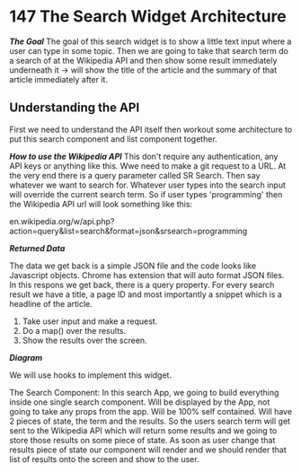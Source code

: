 # 147 The Search Widget Architecture

**_The Goal_**
The goal of this search widget is to show a little text input where a user can type in some topic. Then we are going to take that search term do a search of at the Wikipedia API and then show some result immediately underneath it -> will show the title of the article and the summary of that article immediately after it.

## Understanding the API

First we need to understand the API itself then workout some architecture to put this search component and list component together.

**_How to use the Wikipedia API_**
This don't require any authentication, any API keys or anything like this.
Wwe need to make a git request to a URL. At the very end there is a query parameter called SR Search. Then say whatever we want to search for. Whatever user types into the search input will override the current search term. So if user types 'programming' then the Wikipedia API url will look something like this:

en.wikipedia.org/w/api.php?action=query&list=search&format=json&srsearch=programming

**_Returned Data_**

The data we get back is a simple JSON file and the code looks like Javascript objects.
Chrome has extension that will auto format JSON files. In this respons we get back, there is a query property.
For every search result we have a title, a page ID and most importantly a snippet which is a headline of the article.

1. Take user input and make a request.
2. Do a map() over the results.
3. Show the results over the screen.

**_Diagram_**

We will use hooks to implement this widget.

The Search Component:
In this search App, we going to build everything inside one single search component. Will be displayed by the App, not going to take any props from the app.
Will be 100% self contained.
Will have 2 pieces of state, the term and the results. So the users search term will get sent to the Wikipedia API which will return some results and we going to store those results on some piece of state. As soon as user change that results piece of state our component will render and we should render that list of results onto the screen and show to the user.
